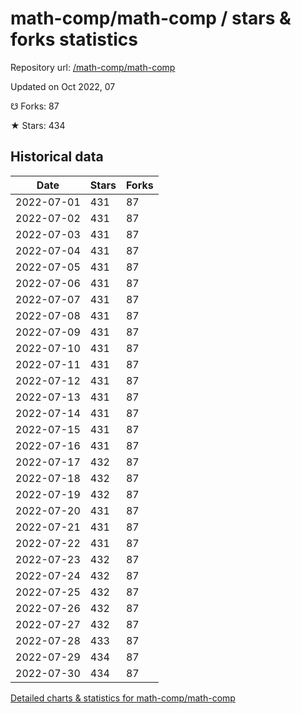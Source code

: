 # math-comp/math-comp / stars & forks statistics

Repository url: [/math-comp/math-comp](https://github.com/math-comp/math-comp)

Updated on Oct 2022, 07

☋ Forks: 87

★ Stars: 434

## Historical data
| Date | Stars | Forks |
|------|-------|-------|
| 2022-07-01 | 431 | 87 | 
| 2022-07-02 | 431 | 87 | 
| 2022-07-03 | 431 | 87 | 
| 2022-07-04 | 431 | 87 | 
| 2022-07-05 | 431 | 87 | 
| 2022-07-06 | 431 | 87 | 
| 2022-07-07 | 431 | 87 | 
| 2022-07-08 | 431 | 87 | 
| 2022-07-09 | 431 | 87 | 
| 2022-07-10 | 431 | 87 | 
| 2022-07-11 | 431 | 87 | 
| 2022-07-12 | 431 | 87 | 
| 2022-07-13 | 431 | 87 | 
| 2022-07-14 | 431 | 87 | 
| 2022-07-15 | 431 | 87 | 
| 2022-07-16 | 431 | 87 | 
| 2022-07-17 | 432 | 87 | 
| 2022-07-18 | 432 | 87 | 
| 2022-07-19 | 432 | 87 | 
| 2022-07-20 | 431 | 87 | 
| 2022-07-21 | 431 | 87 | 
| 2022-07-22 | 431 | 87 | 
| 2022-07-23 | 432 | 87 | 
| 2022-07-24 | 432 | 87 | 
| 2022-07-25 | 432 | 87 | 
| 2022-07-26 | 432 | 87 | 
| 2022-07-27 | 432 | 87 | 
| 2022-07-28 | 433 | 87 | 
| 2022-07-29 | 434 | 87 | 
| 2022-07-30 | 434 | 87 | 


[Detailed charts & statistics for math-comp/math-comp](https://reviewgithub.com/rep/math-comp/math-comp)
